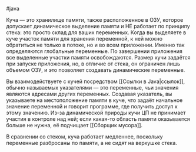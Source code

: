 #java

Куча — это хранилище памяти, также расположенное в ОЗУ, которое допускает динамическое выделение памяти и НЕ работает по принципу стека: это просто склад для ваших переменных. Когда вы выделяете в куче участок памяти для хранения переменной, к ней можно обратиться не только в потоке, но и во всем приложении. Именно так определяются глобальные переменные. По завершении приложения все выделенные участки памяти освобождаются. Размер кучи задаётся при запуске приложения, но, в отличие от стека, он ограничен лишь объемом ОЗУ, и это позволяет создавать динамические переменные.

Вы взаимодействуете с кучей посредством [[Ссылки в Java|ссылок]], обычно называемых указателями — это переменные, чьи значения являются адресами других переменных. Создавая указатель, вы указываете на местоположение памяти в куче, что задаёт начальное значение переменной и говорит программе, где получить доступ к этому значению. Из-за динамической природы кучи ЦП не принимает участия в контроле над ней; если какая-то область памяти оказывается больше не нужна, её подчищает [[Сборщик мусора]].

В сравнении со стеком, куча работает медленнее, поскольку переменные разбросаны по памяти, а не сидят на верхушке стека.